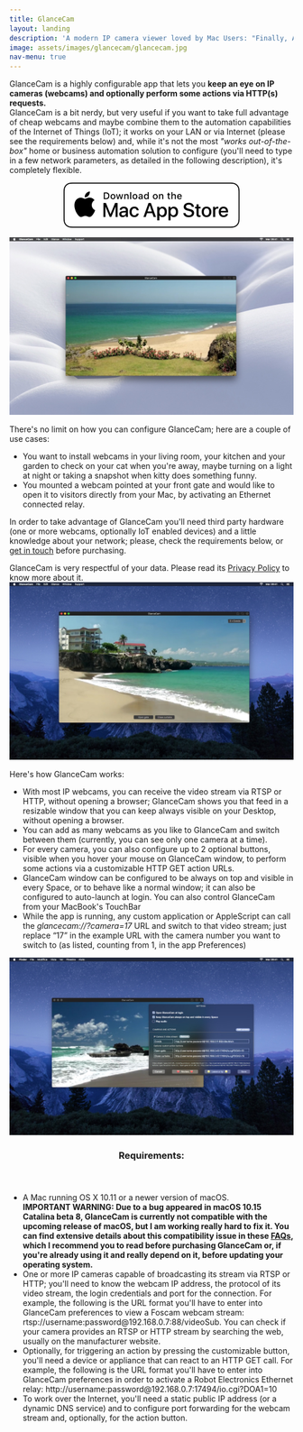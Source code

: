 ```yaml
---
title: GlanceCam
layout: landing
description: 'A modern IP camera viewer loved by Mac Users: "Finally, A Cam Viewer that Works!" - "I use GlanceCam pretty much all day" - "This app makes viewing all of my cameras possible from one interface and I LOVE THAT" - "Remarkable and instant support"'
image: assets/images/glancecam/glancecam.jpg
nav-menu: true
---
```


<!-- Main -->
<div id="main">

<!-- One -->
<section id="one">
	<div class="inner">
		<p>GlanceCam is a highly configurable app that lets you <b>keep an eye on IP cameras (webcams) and optionally perform some actions via HTTP(s) requests.</b><br>GlanceCam is a bit nerdy, but very useful if you want to take full advantage of cheap webcams and maybe combine them to the automation capabilities of the Internet of Things (IoT); it works on your LAN or via Internet (please see the requirements below) and, while it's not the most <i>"works out-of-the-box"</i> home or business automation solution to configure (you'll need to type in a few network parameters, as detailed in the following description), it's completely flexible.</p>
		<p style="text-align:center">
			<a href="https://itunes.apple.com/us/app/glancecam-ip-webcam-viewer/id1360797896?l=it&ls=1&mt=12" class="image" target="new">
				<img src="assets/images/download_mac_app_store_white_bg.svg" alt="Download on the Mac App Store" data-position="center center" />
			</a>
		</p>
	</div>
</section>

<!-- Two -->
<section id="two" class="spotlights">
	<section>
		<div class="content">
			<a href="assets/images/glancecam/glancecam_02.jpg" class="image" target="new">
				<img src="assets/images/glancecam/glancecam_02.jpg" alt="" data-position="center center" />
			</a>
		</div>
		<div class="content">
			<div class="inner">
				<p>There's no limit on how you can configure GlanceCam; here are a couple of use cases:
					<ul>
						<li>You want to install webcams in your living room, your kitchen and your garden to check on your cat when you're away, maybe turning on a light at night or taking a snapshot when kitty does something funny.</li>
						<li>You mounted a webcam pointed at your front gate and would like to open it to visitors directly from your Mac, by activating an Ethernet connected relay.</li>
					</ul>
						In order to take advantage of GlanceCam you'll need third party hardware (one or more webcams, optionally IoT enabled devices) and a little knowledge about your network; please, check the requirements below, or <a href="mailto:support@cdf1982.com">get in touch</a> before purchasing.</p>
						GlanceCam is very respectful of your data. Please read its <a href="{{ site.baseurl }}/privacy/glancecam_privacy_policy.html">Privacy Policy</a> to know more about it.
			</div>
		</div>
	</section>
	<section>
		<div class="content">
			<a href="assets/images/glancecam/glancecam_03.jpg" class="image" target="new">
				<img src="assets/images/glancecam/glancecam_03.jpg" alt="" data-position="center center" />
			</a>
		</div>
		<div class="content">
			<div class="inner">
				<p>Here's how GlanceCam works:
					<ul>
						<li>With most IP webcams, you can receive the video stream via RTSP or HTTP, without opening a browser; GlanceCam shows you that feed in a resizable window that you can keep always visible on your Desktop, without opening a browser.</li>
						<li>You can add as many webcams as you like to GlanceCam and switch between them (currently, you can see only one camera at a time).</li>
						<li>For every camera, you can also configure up to 2 optional buttons, visible when you hover your mouse on GlanceCam window, to perform some actions via a customizable HTTP GET action URLs.</li>
						<li>GlanceCam window can be configured to be always on top and visible in every Space, or to behave like a normal window; it can also be configured to auto-launch at login. You can also control GlanceCam from your MacBook's TouchBar</li>
						<li>While the app is running, any custom application or AppleScript can call the <i>glancecam://?camera=17</i> URL and switch to that video stream; just replace “17” in the example URL with the camera number you want to switch to (as listed, counting from 1, in the app Preferences)</li>
					</ul>
				</p>
			</div>
		</div>
	</section>
	<section>
		<div class="content">
			<a href="assets/images/glancecam/glancecam_04.jpg" class="image" target="new">
				<img src="assets/images/glancecam/glancecam_04.jpg" alt="" data-position="center center" />
			</a>
		</div>
		<div class="content">
			<div class="inner">
				<header class="major">
					<h3>Requirements:</h3>
				</header>
				<p>
					<ul>
						<li>A Mac running OS X 10.11 or a newer version of macOS.<br><b>IMPORTANT WARNING: Due to a bug appeared in macOS 10.15 Catalina beta 8, GlanceCam is currently not compatible with the upcoming release of macOS, but I am working really hard to fix it. You can find extensive details about this compatibility issue in these <a href="{ site.baseurl }}/glancecam/faq.html">FAQs</a>, which I recommend you to read before purchasing GlanceCam or, if you're already using it and really depend on it, before updating your operating system.</b></li>
						<li>One or more IP cameras capable of broadcasting its stream via RTSP or HTTP; you'll need to know the webcam IP address, the protocol of its video stream, the login credentials and port for the connection. For example, the following is the URL format you'll have to enter into GlanceCam preferences to view a Foscam webcam stream: rtsp://username:password@192.168.0.7:88/videoSub. You can check if your camera provides an RTSP or HTTP stream by searching the web, usually on the manufacturer website.</li>
						<li>Optionally, for triggering an action by pressing the customizable button, you'll need a device or appliance that can react to an HTTP GET call. For example, the following is the URL format you'll have to enter into GlanceCam preferences in order to activate a Robot Electronics Ethernet relay: http://username:password@192.168.0.7:17494/io.cgi?DOA1=10</li>
						<li>To work over the Internet, you'll need a static public IP address (or a dynamic DNS service) and to configure port forwarding for the webcam stream and, optionally, for the action button.</li>
					</ul>
				</p>
			</div>
		</div>
	</section>
</section>

</div>
